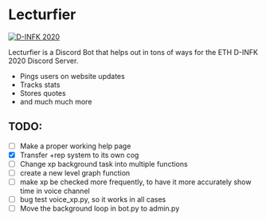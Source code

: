 # Lecturfier

[![D-INFK 2020](readme_images/d_trav.gif)](https://discord.gg/eth-dinfk-2020)

Lecturfier is a Discord Bot that helps out in tons of ways for the ETH D-INFK 2020 Discord Server.

  - Pings users on website updates
  - Tracks stats
  - Stores quotes
  - and much much more

## TODO:
  - [ ] Make a proper working help page
  - [x] Transfer +rep system to its own cog
  - [ ] Change xp background task into multiple functions
  - [ ] create a new level graph function
  - [ ] make xp be checked more frequently, to have it more accurately show time in voice channel
  - [ ] bug test voice_xp.py, so it works in all cases
  - [ ] Move the background loop in bot.py to admin.py
